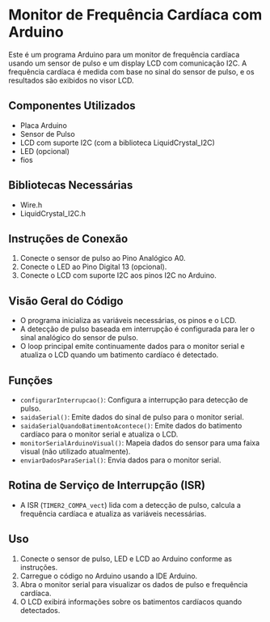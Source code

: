 # Monitor de Frequência Cardíaca com Arduino

Este é um programa Arduino para um monitor de frequência cardíaca usando um sensor de pulso e um display LCD com comunicação I2C. A frequência cardíaca é medida com base no sinal do sensor de pulso, e os resultados são exibidos no visor LCD.

## Componentes Utilizados
- Placa Arduino
- Sensor de Pulso
- LCD com suporte I2C (com a biblioteca LiquidCrystal_I2C)
- LED (opcional)
- fios

## Bibliotecas Necessárias
- Wire.h
- LiquidCrystal_I2C.h

## Instruções de Conexão
1. Conecte o sensor de pulso ao Pino Analógico A0.
2. Conecte o LED ao Pino Digital 13 (opcional).
3. Conecte o LCD com suporte I2C aos pinos I2C no Arduino.

## Visão Geral do Código
- O programa inicializa as variáveis necessárias, os pinos e o LCD.
- A detecção de pulso baseada em interrupção é configurada para ler o sinal analógico do sensor de pulso.
- O loop principal emite continuamente dados para o monitor serial e atualiza o LCD quando um batimento cardíaco é detectado.

## Funções
- `configurarInterrupcao()`: Configura a interrupção para detecção de pulso.
- `saidaSerial()`: Emite dados do sinal de pulso para o monitor serial.
- `saidaSerialQuandoBatimentoAcontece()`: Emite dados do batimento cardíaco para o monitor serial e atualiza o LCD.
- `monitorSerialArduinoVisual()`: Mapeia dados do sensor para uma faixa visual (não utilizado atualmente).
- `enviarDadosParaSerial()`: Envia dados para o monitor serial.

## Rotina de Serviço de Interrupção (ISR)
- A ISR (`TIMER2_COMPA_vect`) lida com a detecção de pulso, calcula a frequência cardíaca e atualiza as variáveis necessárias.

## Uso
1. Conecte o sensor de pulso, LED e LCD ao Arduino conforme as instruções.
2. Carregue o código no Arduino usando a IDE Arduino.
3. Abra o monitor serial para visualizar os dados de pulso e frequência cardíaca.
4. O LCD exibirá informações sobre os batimentos cardíacos quando detectados.